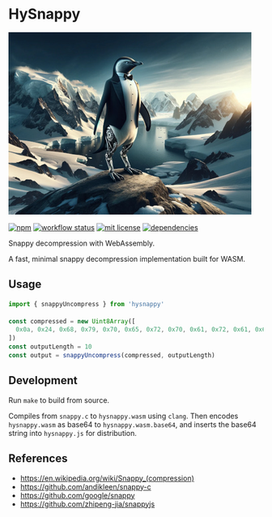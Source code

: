 # HySnappy

![hysnappy penguin](hysnappy.jpg)

[![npm](https://img.shields.io/npm/v/hysnappy)](https://www.npmjs.com/package/hysnappy)
[![workflow status](https://github.com/hyparam/hysnappy/actions/workflows/ci.yml/badge.svg)](https://github.com/hyparam/hysnappy/actions)
[![mit license](https://img.shields.io/badge/License-MIT-blue.svg)](https://opensource.org/licenses/MIT)
[![dependencies](https://img.shields.io/badge/Dependencies-0-blueviolet)](https://www.npmjs.com/package/hysnappy?activeTab=dependencies)

Snappy decompression with WebAssembly.

A fast, minimal snappy decompression implementation built for WASM.

## Usage

```js
import { snappyUncompress } from 'hysnappy'

const compressed = new Uint8Array([
  0x0a, 0x24, 0x68, 0x79, 0x70, 0x65, 0x72, 0x70, 0x61, 0x72, 0x61, 0x6d
])
const outputLength = 10
const output = snappyUncompress(compressed, outputLength)
```

## Development

Run `make` to build from source.

Compiles from `snappy.c` to `hysnappy.wasm` using `clang`.
Then encodes `hysnappy.wasm` as base64 to `hysnappy.wasm.base64`, and inserts the base64 string into `hysnappy.js` for distribution.

## References

 - https://en.wikipedia.org/wiki/Snappy_(compression)
 - https://github.com/andikleen/snappy-c
 - https://github.com/google/snappy
 - https://github.com/zhipeng-jia/snappyjs
